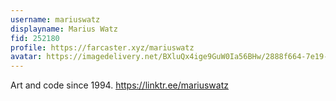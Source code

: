 ```yaml
---
username: mariuswatz
displayname: Marius Watz
fid: 252180
profile: https://farcaster.xyz/mariuswatz
avatar: https://imagedelivery.net/BXluQx4ige9GuW0Ia56BHw/2888f664-7e19-4216-56d1-6761c2685800/original
---
```

Art and code since 1994. https://linktr.ee/mariuswatz  
